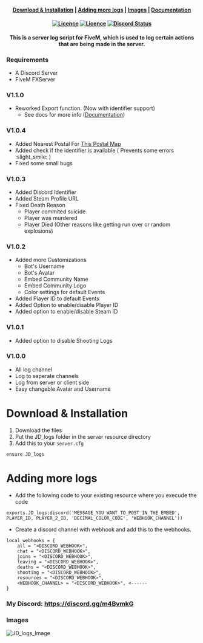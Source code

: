 <h4 align="center">
	<a href="#download--installation">Download & Installation</a>
	|
	<a href="#adding-more-logs">Adding more logs</a>
	|
	<a href="#images">Images</a>
	|
	<a href="https://docs.jokedevil.com/JD_logs">Documentation</a>
</h4>
<h4 align="center">
	<a href="https://github.com/JokeDevil/JD_logs/releases/latest" title=""><img alt="Licence" src="https://img.shields.io/github/release/JokeDevil/JD_logs.svg"></a>
	<a href="LICENSE" title=""><img alt="Licence" src="https://img.shields.io/github/license/JokeDevil/JD_logs.svg"></a>
	<a href="https://discord.gg/m4BvmkG" title=""><img alt="Discord Status" src="https://discordapp.com/api/guilds/721339695199682611/widget.png"></a>
</h4>
<h4 align="center">
This is a server log script for FiveM, which is used to log certain actions that are being made in the server.
</h5>

### Requirements
- A Discord Server
- FiveM FXServer

### V1.1.0
- Reworked Export function. (Now with identifier support)
	- See docs for more info (<a href="https://docs.jokedevil.com/JD_logs#section4">Documentation</a>)

### V1.0.4
- Added Nearest Postal For [This Postal Map](https://forum.cfx.re/t/release-postal-code-map-minimap-new-improved-v1-2/147458)
- Added check if the identifier is available ( Prevents some errors :slight_smile: )
- Fixed some small bugs

### V1.0.3
- Added Discord Identifier
- Added Steam Profile URL
- Fixed Death Reason
	- Player commited suicide
	- Player was murdered
	- Player Died (Other reasons like getting run over or random explosions)

### V1.0.2
- Added more Customizations
	- Bot's Username
	- Bot's Avatar
	- Embed Community Name
	- Embed Community Logo
	- Color settings for default Events
- Added Player ID to default Events
- Added Option to enable/disable Player ID
- Added option to enable/disable Steam ID

### V1.0.1
- Added option to disable Shooting Logs

### V1.0.0
- All log channel
- Log to seperate channels
- Log from server or client side
- Easy changeble Avatar and Username

# Download & Installation

1. Download the files
2. Put the JD_logs folder in the server resource directory
3. Add this to your `server.cfg`
```
ensure JD_logs
```

# Adding more logs

- Add the following code to your existing resource where you execude the code
```
exports.JD_logs:discord('MESSAGE_YOU_WANT_TO_POST_IN_THE_EMBED', PLAYER_ID, PLAYER_2_ID, 'DECIMAL_COLOR_CODE', 'WEBHOOK_CHANNEL'))
```
- Create a discord channel with webhook and add this to the webhooks.
```
local webhooks = {
	all = "<DISCORD_WEBHOOK>",
	chat = "<DISCORD_WEBHOOK>",
	joins = "<DISCORD_WEBHOOK>",
	leaving = "<DISCORD_WEBHOOK>",
	deaths = "<DISCORD_WEBHOOK>",
	shooting = "<DISCORD_WEBHOOK>",
	resources = "<DISCORD_WEBHOOK>",
	<WEBHOOK_CHANNEL> = "<DISCORD_WEBHOOK>", <------
}
```

### My Discord: https://discord.gg/m4BvmkG

### Images
![JD_logs_Image](http://jokedevil.com/img/JD_logs.png)
